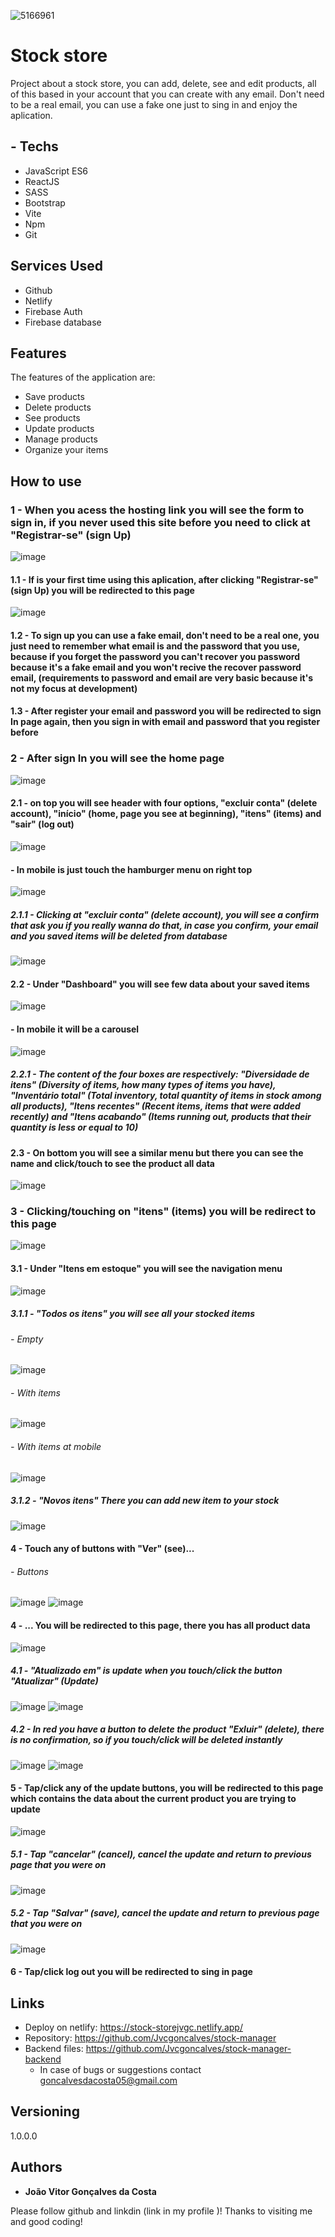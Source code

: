![5166961](https://github.com/Jvcgoncalves/stock-manager/assets/127047416/897f5f89-f37c-4400-bb07-a8e0054ea636)
# Stock store

Project about a stock store, you can add, delete, see and edit products, all of this based in your account that you can create with any email. Don't need to be a 
real email, you can use a fake one just to sing in and enjoy the aplication.

## - Techs

- JavaScript ES6
- ReactJS
- SASS
- Bootstrap
- Vite
- Npm
- Git

## Services Used

- Github
- Netlify
- Firebase Auth
- Firebase database

## Features

The features of the application are:

- Save products
- Delete products
- See products
- Update products
- Manage products
- Organize your items
  
## How to use

### 1 - When you acess the hosting link you will see the form to sign in, if you never used this site before you need to click at "Registrar-se" (sign Up)

![image](https://github.com/Jvcgoncalves/stock-manager/assets/127047416/86dc0528-cabf-482e-99a5-82c6b7ce8a44)

#### 1.1 - If is your first time using this aplication, after clicking "Registrar-se" (sign Up) you will be redirected to this page

![image](https://github.com/Jvcgoncalves/stock-manager/assets/127047416/b888da8a-1af5-4431-8ef1-c790937106d9)

#### 1.2 - To sign up you can use a fake email, don't need to be a real one, you just need to remember what email is and the password that you use, because if you forget the password you can't recover you password because it's a fake email and you won't recive the recover password email, (requirements to password and email are very basic because it's not my focus at development)
#### 1.3 - After register your email and password you will be redirected to sign In page again, then you sign in with email and password that you register before

### 2 - After sign In you will see the home page

![image](https://github.com/Jvcgoncalves/stock-manager/assets/127047416/16f8e420-330c-4ee2-95e7-3abdfb9cec49)

#### 2.1 - on top you will see header with four options, "excluir conta" (delete account), "início" (home, page you see at beginning), "itens" (items) and "sair" (log out)

![image](https://github.com/Jvcgoncalves/stock-manager/assets/127047416/dcdb2d40-0400-46ff-ab31-f567b07309c6)

#### - In mobile is just touch the hamburger menu on right top

![image](https://github.com/Jvcgoncalves/stock-manager/assets/127047416/594687d4-634d-4446-a8aa-073cad3551d0)

##### 2.1.1 - Clicking at "excluir conta" (delete account), you will see a confirm that ask you if you really wanna do that, in case you confirm, your email and you saved items  will be deleted from database

![image](https://github.com/Jvcgoncalves/stock-manager/assets/127047416/e7966803-e0ee-4edc-a903-dbf2da83bfd0)

#### 2.2 - Under "Dashboard" you will see few data about your saved items 

![image](https://github.com/Jvcgoncalves/stock-manager/assets/127047416/fc4e4a61-aadc-4e15-8b5c-390af091232f)

#### - In mobile it will be a carousel 

![image](https://github.com/Jvcgoncalves/stock-manager/assets/127047416/3b8a4cb0-e1cb-4757-b802-a1763a1073ce)

##### 2.2.1 - The content of the four boxes are respectively: "Diversidade de itens" (Diversity of items, how many types of items you have), "Inventário total" (Total inventory, total quantity of items in stock among all products), "Itens recentes" (Recent items, items that were added recently) and "Itens acabando" (Items running out, products that their quantity is less or equal to 10)

#### 2.3 - On bottom you will see a similar menu but there you can see the name and click/touch to see the product all data

![image](https://github.com/Jvcgoncalves/stock-manager/assets/127047416/2d7d8205-1489-490a-bc26-3da82caf52d2)

### 3 - Clicking/touching on "itens" (items) you will be redirect to this page

![image](https://github.com/Jvcgoncalves/stock-manager/assets/127047416/3d112b21-b2fa-4a98-bf07-816505277662)

#### 3.1 - Under "Itens em estoque" you will see the navigation menu 

![image](https://github.com/Jvcgoncalves/stock-manager/assets/127047416/65279f1a-705c-486d-8d98-c0a5b77efc4d)

##### 3.1.1 - "Todos os itens" you will see all your stocked items

###### - Empty
![image](https://github.com/Jvcgoncalves/stock-manager/assets/127047416/cc563892-e8a4-4822-981f-14eb76d084da)

###### - With items
![image](https://github.com/Jvcgoncalves/stock-manager/assets/127047416/b6f33941-1818-47b2-98bd-c929af6d9b9f)

###### - With items at mobile
![image](https://github.com/Jvcgoncalves/stock-manager/assets/127047416/91da3358-03a8-469a-817e-690628ada3de)

##### 3.1.2 - "Novos itens" There you can add new item to your stock

![image](https://github.com/Jvcgoncalves/stock-manager/assets/127047416/93c4c39f-a410-4241-b99b-4ded5956f781)

#### 4 - Touch any of buttons with "Ver" (see)...
###### - Buttons
![image](https://github.com/Jvcgoncalves/stock-manager/assets/127047416/ba87843d-6fa8-405f-8142-9e4cd3acbe20)
![image](https://github.com/Jvcgoncalves/stock-manager/assets/127047416/2eb63d79-590a-4035-a304-2153efbb9bec)

#### 4 - ... You will be redirected to this page, there you has all product data

![image](https://github.com/Jvcgoncalves/stock-manager/assets/127047416/62531c3d-f3d2-456c-ac0d-f4404f41acf3)

##### 4.1 - "Atualizado em" is update when you touch/click the button "Atualizar" (Update)

![image](https://github.com/Jvcgoncalves/stock-manager/assets/127047416/140e7562-543f-4d69-b329-7ae083d90058)
![image](https://github.com/Jvcgoncalves/stock-manager/assets/127047416/a3e790c9-e893-48c1-a082-aa80476a806b)

##### 4.2 - In red you have a button to delete the product "Exluir" (delete), there is no confirmation, so if you touch/click will be deleted instantly

![image](https://github.com/Jvcgoncalves/stock-manager/assets/127047416/140e7562-543f-4d69-b329-7ae083d90058)
![image](https://github.com/Jvcgoncalves/stock-manager/assets/127047416/a3e790c9-e893-48c1-a082-aa80476a806b)

#### 5 - Tap/click any of the update buttons, you will be redirected to this page which contains the data about the current product you are trying to update

![image](https://github.com/Jvcgoncalves/stock-manager/assets/127047416/0433d370-4be8-45ed-890f-d7c83dd4300a)

##### 5.1 - Tap "cancelar" (cancel), cancel the update and return to previous page that you were on
![image](https://github.com/Jvcgoncalves/stock-manager/assets/127047416/886e52cc-cc82-43d6-bf79-c10124d7af3e)

##### 5.2 - Tap "Salvar" (save), cancel the update and return to previous page that you were on
![image](https://github.com/Jvcgoncalves/stock-manager/assets/127047416/c94296e3-1825-4a4b-8203-d43ef5f297cf)

#### 6 - Tap/click log out you will be redirected to sing in page

## Links

- Deploy on netlify: https://stock-storejvgc.netlify.app/
- Repository: https://github.com/Jvcgoncalves/stock-manager
- Backend files: https://github.com/Jvcgoncalves/stock-manager-backend
  - In case of bugs or suggestions contact goncalvesdacosta05@gmail.com

## Versioning

1.0.0.0

## Authors

- **João Vitor Gonçalves da Costa**

Please follow github and linkdin (link in my profile )!
Thanks to visiting me and good coding!
